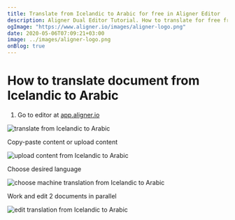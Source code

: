 ```yaml
---
title: Translate from Icelandic to Arabic for free in Aligner Editor
description: Aligner Dual Editor Tutorial. How to translate for free from Icelandic to Arabic. Aligner is multilingual document management platform. 
ogImage: "https://www.aligner.io/images/aligner-logo.png"
date: 2020-05-06T07:09:21+03:00
image: ../images/aligner-logo.png
onBlog: true
---
```


# How to translate document from Icelandic to Arabic

1. Go to editor at [app.aligner.io](https://app.aligner.io "Aligner App web page")

![translate from Icelandic to Arabic](../aligner-blank-editor.png "translate from Icelandic to Arabic")

Copy-paste content or upload content

![upload content from Icelandic to Arabic](../aligner-uploaded-document.png "upload content from Icelandic to Arabic")

Choose desired language

![choose machine translation from Icelandic to Arabic](../aligner-language-dropdown.png "choose machine translation from Icelandic to Arabic")

Work and edit 2 documents in parallel

![edit translation from Icelandic to Arabic](../aligner-double-sitded-editor.png "edit translation from Icelandic to Arabic")

